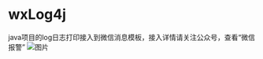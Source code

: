 # wxLog4j

java项目的log日志打印接入到微信消息模板，接入详情请关注公众号，查看“微信报警”
![图片](http://wirechen-image.test.upcdn.net/blog/44be3ba38b70f13e9cbeac771ede0fd0.jpg)

